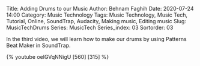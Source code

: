 Title: Adding Drums to our Music
Author: Behnam Faghih
Date: 2020-07-24 14:00
Category: Music Technology
Tags: Music Technology, Music Tech, Tutorial, Online, SoundTrap, Audacity, Making music, Editing music
Slug: MusicTechDrums
Series: MusicTech
Series_index: 03
Sortorder: 03





In the third video, we will learn how to make our drums by using Patterns Beat Maker in SoundTrap.

{% youtube oelGVqNNigU [560] [315] %} 
